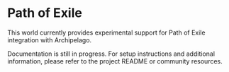 # Path of Exile

This world currently provides experimental support for Path of Exile integration with Archipelago.

Documentation is still in progress. For setup instructions and additional information, please refer to the project README or community resources.